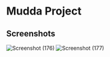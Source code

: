 # Mudda Project

## Screenshots

![Screenshot (176)](https://user-images.githubusercontent.com/88366253/150119402-874ba6d0-f0d0-4f0f-b46a-5350334f569c.png)
![Screenshot (177)](https://user-images.githubusercontent.com/88366253/150119433-c5161dce-25de-4643-b0a7-1e31f77fb8f2.png)
